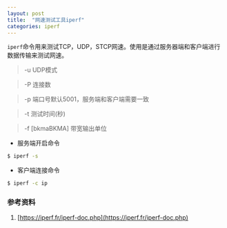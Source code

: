 ```yaml
---
layout: post
title:  "网速测试工具iperf"
categories: iperf
---
```


`iperf`命令用来测试TCP，UDP，STCP网速。使用是通过服务器端和客户端进行数据传输来测试网速。

>-u UDP模式

>-P 连接数

>-p 端口号默认5001，服务端和客户端需要一致

>-t 测试时间(秒)

>-f [bkmaBKMA] 带宽输出单位

- 服务端开启命令
```bash
$ iperf -s
```
- 客户端连接命令
```bash
$ iperf -c ip
```


### 参考资料
1. [https://iperf.fr/iperf-doc.php](https://iperf.fr/iperf-doc.php)
